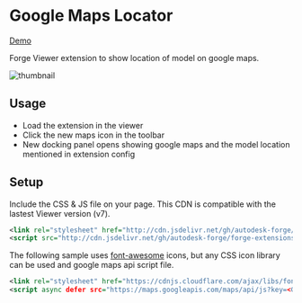 # Google Maps Locator

[Demo](https://forge-extensions.autodesk.io/?extension=GoogleMapsLocator)

Forge Viewer extension to show location of model on google maps.

![thumbnail](extension.gif)

## Usage

- Load the extension in the viewer
- Click the new maps icon in the toolbar
- New docking panel opens showing google maps and the model location mentioned in extension config

## Setup

Include the CSS & JS file on your page. This CDN is compatible with the lastest Viewer version (v7).

```xml
<link rel="stylesheet" href="http://cdn.jsdelivr.net/gh/autodesk-forge/forge-extensions/public/extensions/GoogleMapsLocator/contents/main.css">
<script src="http://cdn.jsdelivr.net/gh/autodesk-forge/forge-extensions/public/extensions/GoogleMapsLocator/contents/main.js"></script>
```

The following sample uses [font-awesome](https://fontawesome.com) icons, but any CSS icon library can be used and google maps api script file.

```xml
<link rel="stylesheet" href="https://cdnjs.cloudflare.com/ajax/libs/font-awesome/5.11.2/css/all.min.css" />
<script async defer src="https://maps.googleapis.com/maps/api/js?key=<Google Maps API Key>" type="text/javascript"></script>

